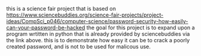 this is a science fair project that is based on https://www.sciencebuddies.org/science-fair-projects/project-ideas/CompSci_p046/computer-science/password-security-how-easily-can-your-password-be-hacked
the goal for this project is to expand upon a program wrtitten in python that is already provided by sciencebuddies via the link above.
this is to demonstrate how easy it can be to crack a poorly created password, and is not to be used for malicous use.
